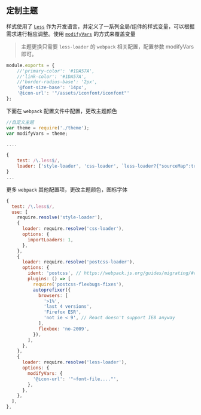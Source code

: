 ## 定制主题

样式使用了 [`Less`](http://lesscss.org/) 作为开发语言，并定义了一系列全局/组件的样式变量，可以根据需求进行相应调整。使用 [`modifyVars`](http://lesscss.org/usage/#using-less-in-the-browser-modify-variables) 的方式来覆盖变量

> 主题更换只需要 `less-loader` 的 `webpack` 相关配置，配置参数 modifyVars即可。

```js
module.exports = {
    //'primary-color': '#1DA57A',
    //'link-color': '#1DA57A',
    //'border-radius-base': '2px',
    '@font-size-base': '14px',
    '@icon-url': '"/assets/iconfont/iconfont"'
};
```

下面在 `webpack` 配置文件中配置，更改主题颜色

```js
//自定义主题
var theme = require('./theme');
var modifyVars = theme;

....

{
    test: /\.less$/,
    loader: ['style-loader', 'css-loader', `less-loader?{"sourceMap":true,"modifyVars":${JSON.stringify(modifyVars)}}`]
}
...

```

更多 `webpack` 其他配置项，更改主题颜色，图标字体

```js
{
  test: /\.less$/,
  use: [
    require.resolve('style-loader'),
    {
      loader: require.resolve('css-loader'),
      options: {
        importLoaders: 1,
      },
    },
    {
      loader: require.resolve('postcss-loader'),
      options: {
        ident: 'postcss', // https://webpack.js.org/guides/migrating/#complex-options
        plugins: () => [
          require('postcss-flexbugs-fixes'),
          autoprefixer({
            browsers: [
              '>1%',
              'last 4 versions',
              'Firefox ESR',
              'not ie < 9', // React doesn't support IE8 anyway
            ],
            flexbox: 'no-2009',
          }),
        ],
      },
    },
    {
      loader: require.resolve('less-loader'),
      options: {
        modifyVars: {
          '@icon-url': '"~font-file...."',
        },
      },
    },
  ],
},
```
